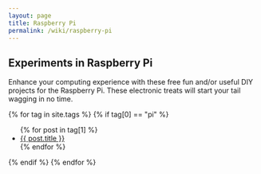 ```yaml
---
layout: page
title: Raspberry Pi
permalink: /wiki/raspberry-pi
---
```


## Experiments in Raspberry Pi

Enhance your computing experience with these free fun and/or useful DIY projects for the Raspberry Pi. These electronic treats will start your tail wagging in no time.

{% for tag in site.tags %}
{% if tag[0] == "pi" %}
  <ul class="list-group">
    {% for post in tag[1] %}
      <li class="list-group-item list-group-item-primary"><a class="text-primary" href="{{ post.url }}">{{ post.title }}</a></li>
    {% endfor %}
  </ul>
  {% endif %}
{% endfor %}